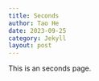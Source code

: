 ```yaml
---
title: Seconds
author: Tao He
date: 2023-09-25
category: Jekyll
layout: post
---
```


This is an seconds page.
